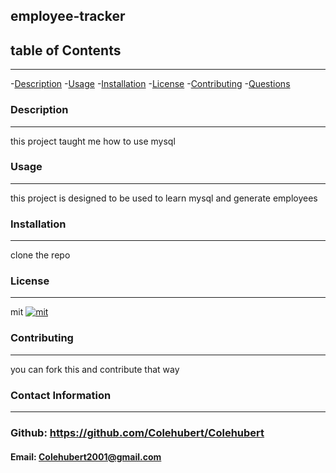 employee-tracker
  ----------------
  ## table of Contents
  -----------------------
  -[Description](#description)
  -[Usage](#usage)
  -[Installation](#installation)
  -[License](#license)
  -[Contributing](#contributing)
  -[Questions](#questions)

### Description
-------------------
this project taught me how to use mysql 

### Usage
-----------
this project is designed to be used to learn mysql and generate employees

### Installation
-------------------
clone the repo

### License
-------------
mit
[![mit]()]()


### Contributing
-------------------
you can fork this and contribute that way

### Contact Information
-------------------------
### Github: https://github.com/Colehubert/Colehubert
#### Email: Colehubert2001@gmail.com
